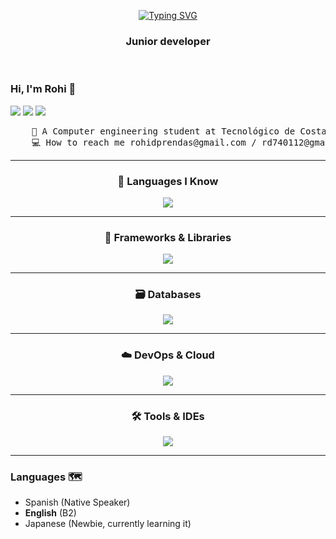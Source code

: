 

<div align="center">

[![Typing SVG](https://readme-typing-svg.demolab.com?font=Fira+Code&pause=700&color=1EBFFA&center=true&width=435&lines=Hello+everyone!;Here+Rohi+;I'm+a+Computer+engineer+)](https://git.io/typing-svg)
<h3 align="center">Junior developer</h3>
</div>

<br>

### Hi, I'm Rohi 🐥

  [![](https://img.shields.io/badge/linkedin-0a66c2)](https://www.linkedin.com/in/rohidprendas/)
  [![](https://img.shields.io/badge/Instagram-E4405F)](https://www.instagram.com/rohid7401/)
  ![](https://komarev.com/ghpvc/?username=rohid7401&color=blue)
<pre>
    💼 A Computer engineering student at Tecnológico de Costa Rica...                     
    💻 How to reach me rohidprendas@gmail.com / rd740112@gmail.com
</pre>

<hr>

<div align="center">
  <h3>🧠 Languages I Know</h3>
</div>

<p align="center">
  <img src="https://skillicons.dev/icons?i=py,java,c,cpp,cs" />
</p>

<hr>

<div align="center">
  <h3>🧰 Frameworks & Libraries</h3>
</div>

<p align="center">
  <img src="https://skillicons.dev/icons?i=spring,dotnet,react,bootstrap,pytorch,selenium,unity" />
</p>

<hr>

<div align="center">
  <h3>🗃️ Databases</h3>
</div>

<p align="center">
  <img src="https://skillicons.dev/icons?i=mongodb,mysql,postgres" />
</p>

<hr>

<div align="center">
  <h3>☁️ DevOps & Cloud</h3>
</div>

<p align="center">
  <img src="https://skillicons.dev/icons?i=git,github,azure,aws,linux,windows" />
</p>

<hr>

<div align="center">
  <h3>🛠️ Tools & IDEs</h3>
</div>

<p align="center">
  <img src="https://skillicons.dev/icons?i=vscode,visualstudio,maven,gradle" />
</p>

<hr>

### Languages 🗺
- Spanish (Native Speaker)
- **English** (B2)
- Japanese (Newbie, currently learning it)

